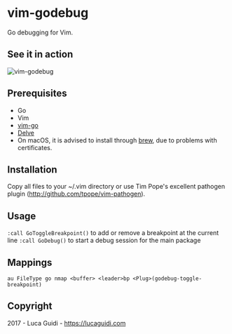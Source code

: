 vim-godebug
===========

Go debugging for Vim.

See it in action
----------------

![vim-godebug]

Prerequisites
-------------

-   Go
-   Vim
-   [vim-go]
-   [Delve]
-   On macOS, it is advised to install through [brew], due to problems
    with certificates.

Installation
------------

Copy all files to your ~/.vim directory or use Tim Pope's excellent
pathogen plugin (<http://github.com/tpope/vim-pathogen>).

Usage
-----

`:call GoToggleBreakpoint()` to add or remove a breakpoint at the
current line `:call GoDebug()` to start a debug session for the main
package

Mappings
--------

    au FileType go nmap <buffer> <leader>bp <Plug>(godebug-toggle-breakpoint)

Copyright
---------

2017 - Luca Guidi - <https://lucaguidi.com>

  [vim-godebug]: https://github.com/jodosha/vim-go-debug/raw/master/vim-godebug.gif
  [vim-go]: https://github.com/fatih/vim-go
  [Delve]: https://github.com/derekparker/delve
  [brew]: https://github.com/derekparker/delve/blob/master/Documentation/installation/osx/install.md#via-homebrew
